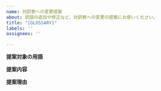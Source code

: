 ```yaml
---
name: 対訳表への変更提案
about: 訳語の追加や修正など、対訳表への変更の提案にお使いください。
title: "[GLOSSARY]"
labels: ''
assignees: ''

---
```


**提案対象の用語**

**提案内容**

**提案理由**
